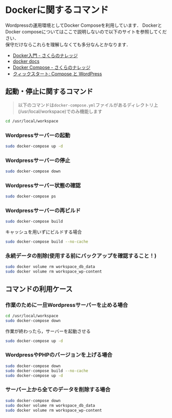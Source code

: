 # Dockerに関するコマンド

Wordpressの運用環境としてDocker Composeを利用しています．
DockerとDocker composeについてはここで説明しないので以下のサイトを参照してください．  
保守だけならこれらを理解しなくても多分なんとかなります．

- [Docker入門 - さくらのナレッジ](https://knowledge.sakura.ad.jp/13265/)
- [docker docs](https://docs.docker.com/)
- [Docker Compose - さくらのナレッジ](https://knowledge.sakura.ad.jp/16862/)
- [クィックスタート: Compose と WordPress](https://docs.docker.jp/compose/wordpress.html)

## 起動・停止に関するコマンド

> 以下のコマンドは`docker-compose.yml`ファイルがあるディレクトリ上(/usr/local/workspace)でのみ機能します

```bash
cd /usr/local/workspace
```

### Wordpressサーバーの起動

```bash
sudo docker-compose up -d
```

### Wordpressサーバーの停止

```bash
sudo docker-compose down
```

### Wordpressサーバー状態の確認

```bash
sudo docker-compose ps
```

### Wordpressサーバーの再ビルド

```bash
sudo docker-compose build
```

キャッシュを用いずにビルドする場合

```bash
sudo docker-compose build --no-cache
```

### 永続データの削除(使用する前にバックアップを確認すること！)

```bash
sudo docker volume rm workspace_db_data
sudo docker volume rm workspace_wp-content
```

## コマンドの利用ケース

### 作業のために一旦Wordpressサーバーを止める場合

```bash
cd /usr/local/workspace
sudo docker-compose down
```

作業が終わったら，サーバーを起動させる

```bash
sudo docker-compose up -d
```

### WordpressやPHPのバージョンを上げる場合

```bash
sudo docker-compose down
sudo docker-compose build --no-cache
sudo docker-compose up -d
```

### サーバー上から全てのデータを削除する場合

```bash
sudo docker-compose down
sudo docker volume rm workspace_db_data
sudo docker volume rm workspace_wp-content
```
